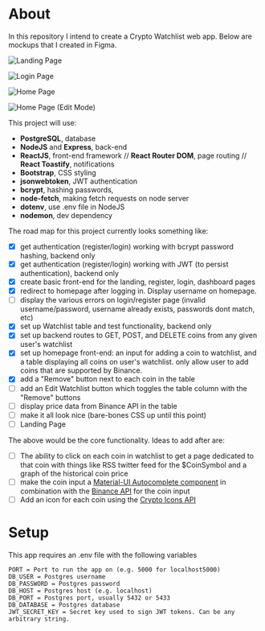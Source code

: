 # About

In this repository I intend to create a Crypto Watchlist web app. Below are mockups that I created in Figma.

![Landing Page](https://user-images.githubusercontent.com/52224377/110902002-cb416f80-82ca-11eb-9972-480ee2dee246.png)

![Login Page](https://user-images.githubusercontent.com/52224377/110894623-cde99800-82bd-11eb-8b3a-b02c25cd0d12.png)

![Home Page](https://user-images.githubusercontent.com/52224377/110894627-d0e48880-82bd-11eb-89dc-50163993afb5.png)

![Home Page (Edit Mode)](https://user-images.githubusercontent.com/52224377/110894630-d17d1f00-82bd-11eb-9461-dd31596bb012.png)

This project will use:

- **PostgreSQL**, database
- **NodeJS** and **Express**, back-end
- **ReactJS**, front-end framework // **React Router DOM**, page routing // **React Toastify**, notifications
- **Bootstrap**, CSS styling
- **jsonwebtoken**, JWT authentication
- **bcrypt**, hashing passwords,
- **node-fetch**, making fetch requests on node server
- **dotenv**, use .env file in NodeJS
- **nodemon**, dev dependency

The road map for this project currently looks something like:

- [x] get authentication (register/login) working with bcrypt password hashing, backend only
- [x] get authentication (register/login) working with JWT (to persist authentication), backend only
- [x] create basic front-end for the landing, register, login, dashboard pages
- [x] redirect to homepage after logging in. Display username on homepage.
- [ ] display the various errors on login/register page (invalid username/password, username already exists, passwords dont match, etc)
- [x] set up Watchlist table and test functionality, backend only
- [x] set up backend routes to GET, POST, and DELETE coins from any given user's watchlist
- [x] set up homepage front-end: an input for adding a coin to watchlist, and a table displaying all coins on user's watchlist. only allow user to add coins that are supported by Binance.
- [x] add a "Remove" button next to each coin in the table
- [ ] add an Edit Watchlist button which toggles the table column with the "Remove" buttons
- [ ] display price data from Binance API in the table
- [ ] make it all look nice (bare-bones CSS up until this point)
- [ ] Landing Page

The above would be the core functionality. Ideas to add after are:

- [ ] The ability to click on each coin in watchlist to get a page dedicated to that coin with things like RSS twitter feed for the $CoinSymbol and a graph of the historical coin price
- [ ] make the coin input a [Material-UI Autocomplete component](https://material-ui.com/components/autocomplete/) in combination with the [Binance API](https://github.com/binance/binance-spot-api-docs/blob/master/rest-api.md) for the coin input
- [ ] Add an icon for each coin using the [Crypto Icons API](https://cryptoicons.org/)

# Setup

This app requires an .env file with the following variables

```
PORT = Port to run the app on (e.g. 5000 for localhost5000)
DB_USER = Postgres username
DB_PASSWORD = Postgres password
DB_HOST = Postgres host (e.g. localhost)
DB_PORT = Postgres port, usually 5432 or 5433
DB_DATABASE = Postgres database
JWT_SECRET_KEY = Secret key used to sign JWT tokens. Can be any arbitrary string.
```
